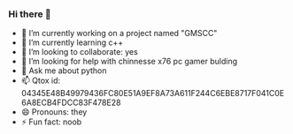 ### Hi there 👋
- 🔭 I’m currently working on a project named "GMSCC" 
- 🌱 I’m currently learning c++
- 👯 I’m looking to collaborate: yes
- 🤔 I’m looking for help with chinnesse x76 pc gamer bulding
- 💬 Ask me about python 
- 📫 Qtox id: 04345E48B49979436FC80E51A9EF8A73A611F244C6EBE8717F041C0E6A8ECB4FDCC83F478E28
- 😄 Pronouns: they
- ⚡ Fun fact: noob 
